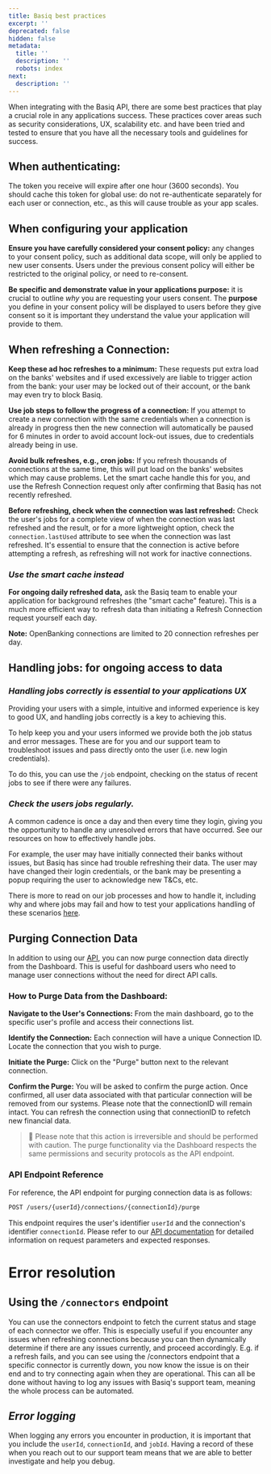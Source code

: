 ```yaml
---
title: Basiq best practices
excerpt: ''
deprecated: false
hidden: false
metadata:
  title: ''
  description: ''
  robots: index
next:
  description: ''
---
```

When integrating with the Basiq API, there are some best practices that play a crucial role in any applications success. These practices cover areas such as security considerations, UX, scalability etc. and have been tried and tested to ensure that you have all the necessary tools and guidelines for success.

## **When authenticating:**

The token you receive will expire after one hour (3600 seconds). You should cache this token for global use: do not re-authenticate separately for each user or connection, etc., as this will cause trouble as your app scales.

## **When configuring your application**

**Ensure you have carefully considered your consent policy:** any changes to your consent policy, such as additional data scope, will only be applied to new user consents. Users under the previous consent policy will either be restricted to the original policy, or need to re-consent. 

**Be specific and demonstrate value in your applications purpose:** it is crucial to outline *why* you are requesting your users consent. The **purpose** you define in your consent policy will be displayed to users before they give consent so it is important they understand the value your application will provide to them.

## **When refreshing a Connection:**

**Keep these ad hoc refreshes to a minimum:** These requests put extra load on the banks' websites and if used excessively are liable to trigger action from the bank: your user may be locked out of their account, or the bank may even try to block Basiq.

**Use job steps to follow the progress of a connection:** If you attempt to create a new connection with the same credentials when a connection is already in progress then the new connection will automatically be paused for 6 minutes in order to avoid account lock-out issues, due to credentials already being in use.

**Avoid bulk refreshes, e.g., cron jobs:** If you refresh thousands of connections at the same time, this will put load on the banks' websites which may cause problems. Let the smart cache handle this for you, and use the Refresh Connection request only after confirming that Basiq has not recently refreshed.

**Before refreshing, check when the connection was last refreshed:** Check the user's jobs for a complete view of when the connection was last refreshed and the result, or for a more lightweight option, check the `connection.lastUsed` attribute to see when the connection was last refreshed. It's essential to ensure that the connection is active before attempting a refresh, as refreshing will not work for inactive connections.

### *Use the smart cache instead*

**For ongoing daily refreshed data,** ask the Basiq team to enable your application for background refreshes (the "smart cache" feature). This is a much more efficient way to refresh data than initiating a Refresh Connection request yourself each day. 

**Note:** OpenBanking connections are limited to 20 connection refreshes per day.

## **Handling jobs: for ongoing access to data**

### *Handling jobs correctly is essential to your applications UX*

Providing your users with a simple, intuitive and informed experience is key to good UX, and handling jobs correctly is a key to achieving this. 

To help keep you and your users informed we provide both the job status and error messages. These are for you and our support team to troubleshoot issues and pass directly onto the user (i.e. new login credentials).

To do this, you can use the `/job` endpoint, checking on the status of recent jobs to see if there were any failures.

### *Check the users jobs regularly.*

A common cadence is once a day and then every time they login, giving you the opportunity to handle any unresolved errors that have occurred. See our resources on how to effectively handle jobs. 

For example, the user may have initially connected their banks without issues, but Basiq has since had trouble refreshing their data. The user may have changed their login credentials, or the bank may be presenting a popup requiring the user to acknowledge new T\&Cs, etc.

There is more to read on our job processes and how to handle it, including why and where jobs may fail and how to test your applications handling of these scenarios [here](doc:handling-jobs). 

## Purging Connection Data

In addition to using our [API](https://api.basiq.io/reference/purgeconnectiondata), you can now purge connection data directly from the Dashboard. This is useful for dashboard users who need to manage user connections without the need for direct API calls.

### How to Purge Data from the Dashboard:

**Navigate to the User's Connections:** From the main dashboard, go to the specific user's profile and access their connections list.

**Identify the Connection:** Each connection will have a unique Connection ID. Locate the connection that you wish to purge.

**Initiate the Purge:** Click on the "Purge" button next to the relevant connection. 

**Confirm the Purge:** You will be asked to confirm the purge action. Once confirmed, all user data associated with that particular connection will be removed from our systems. Please note that the connectionID will remain intact. You can refresh the connection using that connectionID to refetch new financial data.

> 🚧 Please note that this action is irreversible and should be performed with caution. The purge functionality via the Dashboard respects the same permissions and security protocols as the API endpoint.

### API Endpoint Reference

For reference, the API endpoint for purging connection data is as follows:

```asp Purge
POST /users/{userId}/connections/{connectionId}/purge
```

This endpoint requires the user's identifier `userId` and the connection's identifier `connectionId`. Please refer to our [API documentation](https://api.basiq.io/reference/purgeconnectiondata) for detailed information on request parameters and expected responses.

# Error resolution

## Using the `/connectors` endpoint

You can use the connectors endpoint to fetch the current status and stage of each connector we offer. This is especially useful if you encounter any issues when refreshing connections because you can then dynamically determine if there are any issues currently, and proceed accordingly. E.g. if a refresh fails, and you can see using the /connectors endpoint that a specific connector is currently down, you now know the issue is on their end and to try connecting again when they are operational. This can all be done without having to log any issues with Basiq's support team, meaning the whole process can be automated.

## *Error logging*

When logging any errors you encounter in production, it is important that you include the `userId`, `connectionId`, and `jobId`. Having a record of these when you reach out to our support team means that we are able to better investigate and help you debug.
